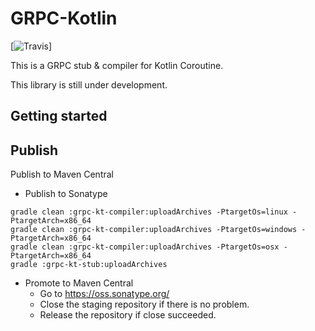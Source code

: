 # GRPC-Kotlin
[![Travis](https://travis-ci.org/xiaodongw/grpc-kt.svg?branch=master)]

This is a GRPC stub & compiler for Kotlin Coroutine.

This library is still under development.

## Getting started


## Publish
Publish to Maven Central

* Publish to Sonatype
```
gradle clean :grpc-kt-compiler:uploadArchives -PtargetOs=linux -PtargetArch=x86_64
gradle clean :grpc-kt-compiler:uploadArchives -PtargetOs=windows -PtargetArch=x86_64
gradle clean :grpc-kt-compiler:uploadArchives -PtargetOs=osx -PtargetArch=x86_64
gradle :grpc-kt-stub:uploadArchives
```

* Promote to Maven Central
  * Go to https://oss.sonatype.org/
  * Close the staging repository if there is no problem.
  * Release the repository if close succeeded.